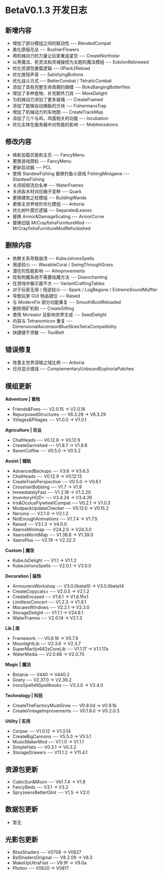 # BetaV0.1.3 开发日志

## 新增内容

- 增加了部分模组之间的联动性 --- BlendedCompat
- 美化原版花丛 --- BushierFlowers
- 用机械动力的力量让玩家重返星空 --- CreateNorthstar
- 以黑魔法、死灵法和灵魂操控为主题的魔法模组 --- EidolonRebrewed
- 优化资源包重载逻辑 --- 0Pack2Reload
- 优化按钮声音 --- SatisfyingButtons
- 优化战斗方式 --- BetterCombat / TetraticCombat
- 添加了具有完整生命周期的蝴蝶 --- BoksBangingButterflies
- 增加了多种食物、补充额外刀具 --- MoreDelight
- 为机械动力添加了更多玻璃 --- CreateFramed
- 添加了能够自动捕鱼的方块 --- FishermansTrap
- 增加了机械动力列车地图 --- CreateTrackMap
- 添加了几个与鸡、鸡蛋相关的功能 --- Incubation
- 优化实体在服务器中对性能的影响 --- Mobtimizations


## 修改内容

- 焕新加载页面和主页 --- FancyMenu
- 更换游戏图标 --- FancyMenu
- 更新启动器 --- PCL
- 使用 StardewFishing 替换钓鱼小游戏 FishingMinigame --- StardewFishing
- 关闭视频流白名单 --- WaterFrames
- 关闭各木材对应箱子变种 --- Quark
- 更换建筑之杖模组 --- BuildingWands
- 更换主世界地形优化模组 --- Arboria
- 优化树叶腐烂逻辑 --- SeparatedLeaves
- 替换 Armor&DamageScaling --- ArmorCurve
- 替换旧版 MrCrayfishsFurnitureMod --- MrCrayfishsFurnitureModRefurbished


## 删除内容

- 依赖关系导致崩溃 --- KubeJsIronsSpells
- 用途较小 --- WaxableCoral / SwingThroughGrass
- 潜在的性能影响 --- AiImprovements
- 现有附魔系统不需要祛魔方法 --- Disenchanting
- 在游戏中展示面不大 --- VariantCraftingTables
- 对于玩家无用 / 用途较小 --- Spark / LogBegone / ExtremeSoundMuffler
- 导致玩家 GUI 物品错位 --- Raised
- 与 ModernFix 部分功能重复 --- SmoothBootReloaded
- 删除筛矿机制 --- CreateSifting
- 使用 Mcreator 且影响世界生成 --- SeedDelight
- 内容与 Tetranomicon 重复 --- DimensionalAscensionBlueSkiesTetraCompatibility
- 快捷键不灵敏 --- ToolBelt


## 错误修复

- 改善主世界深暗之域比例 --- Arboria
- 日月显示错误 --- ComplementaryUnboundEuphoriaPatches

## 模组更新

**Adventure | 冒险**

- Friends&Foes --- V2.0.15 -> V2.0.16
- RepurposedStructures --- V6.3.28 -> V6.3.29
- Villages&Pillages --- V1.0.0 -> V1.0.1

**Agriculture | 农业**

- ChatHeads --- V0.12.8 -> V0.12.9
- CreateGarnished --- V1.8.7 -> V1.9.8
- RavenCoffee --- V0.5.0 -> V0.5.2

**Assist | 辅助**

- AdvancedBackups --- V3.6 -> V3.6.3
- ChatHeads --- V0.12.9 -> V0.12.13
- CreateTrainPerspective --- V0.5.0 -> V0.6.1
- CrosshairBobbing --- V1.7 -> V1.9
- ImmediatelyFast --- V1.2.18 -> V1.2.20
- InventoryHUD+ --- V3.4.24 -> V3.4.26
- Iris&OculusFlywheelCompat --- V0.2.1 -> V1.0.3
- ModpackUpdateChecker --- V0.13.0 -> V0.15.2
- Neruina --- V2.1.0 -> V2.1.2
- NotEnoughAnimations --- V1.7.4 -> V1.7.5
- Raised --- V3.1.3 -> V4.0.0
- XaerosMinimap --- V24.2.0 -> V24.3.0
- XaerosWorldMap --- V1.38.8 -> V1.39.0
- XaeroPlus --- V2.19 -> V2.22.3

**Custom | 魔改**

- KubeJsDelight --- V1.1 -> V1.1.2
- KubeJsIronsSpells --- V2.0.1 -> V3.0.0

**Decoration | 装饰**

- ArmourersWorkshop --- V3.0.0beta10 -> V3.0.0beta14
- CreateCopycats+ --- V2.0.5 -> V2.1.2
- CreateEncased --- V1.6.1 -> V1.6.1fix1
- LimitlessConcert --- V1.2.3 -> V1.9.1
- MacawsWindows --- V2.2.1 -> V2.3.0
- StorageDelight --- V1.1.1 -> V24.8.1
- WaterFrames --- V2.0.14 -> V2.1.3

**Lib | 库**

- Framework --- V0.6.16 -> V0.7.9
- MoonlightLib --- V2.3.6 -> V2.3.7
- SuperMartijn642sCoreLib --- V1.1.17 -> V1.1.17a
- WaterMedia --- V2.0.68 -> V2.0.70

**Magic | 魔法**

- Botania --- V440 -> V440.2
- Goety --- V2.37.0 -> V2.39.2
- IronsSpellsNSpellbooks --- V3.3.0 -> V3.4.0

**Technology | 科技**

- CreateTheFactoryMustGrow --- V0.9.0d -> V0.9.1b
- CreateVintageImprovements --- V0.1.6.0 -> V0.2.0.3

**Utility | 实用**

- Corpse --- V1.0.12 -> V1.0.14
- CreateBigCannons --- V5.5.0 -> V5.5.1
- MusicMakerMod --- V1.1.0 -> V1.1.1
- SimpleHats --- V0.3.1 -> V0.3.2
- StorageDrawers --- V11.1.2 -> V11.4.1

## 资源包更新

- CubicSun&Moon --- Vb1.7.4 -> V1.8
- FancyBeds --- V3.1 -> V3.2
- SpryzeensBetterGlint --- V1,5 -> V2.0

## 数据包更新

- 暂无

## 光影包更新

- BlissShaders --- V0708 -> V0827
- BslShadersOriginal --- V8.2.09 -> V8.3
- MakeUpUltraFast --- V8.9f -> V9.0a
- Photon --- V0620 -> V0817
